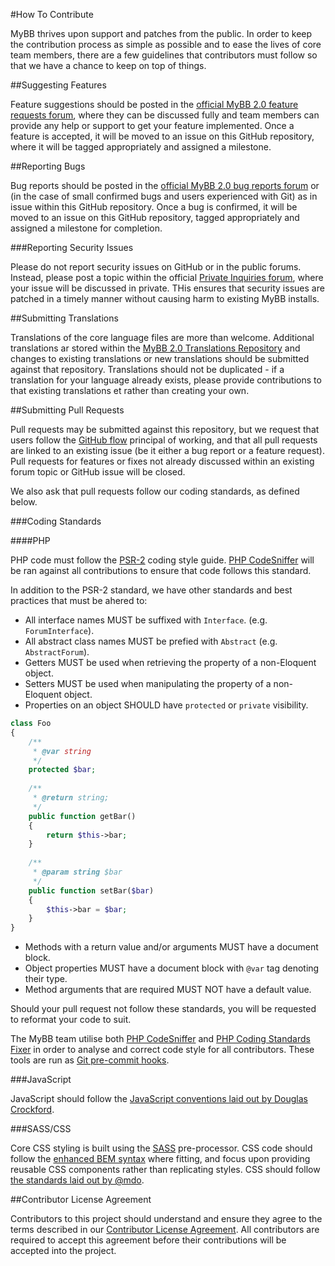 #How To Contribute

MyBB thrives upon support and patches from the public. In order to keep the contribution process as simple as possible and to ease the lives of core team members, there are a few guidelines that contributors must follow so that we have a chance to keep on top of things.

##Suggesting Features

Feature suggestions should be posted in the [official MyBB 2.0 feature requests forum](http://community.mybb.com/forum-152.html), where they can be discussed fully and team members can provide any help or support to get your feature implemented. Once a feature is accepted, it will be moved to an issue on this GitHub repository, where it will be tagged appropriately and assigned a milestone.

##Reporting Bugs

Bug reports should be posted in the [official MyBB 2.0 bug reports forum](http://community.mybb.com/forum-166.html) or (in the case of small confirmed bugs and users experienced with Git) as in issue within this GitHub repository. Once a bug is confirmed, it will be moved to an issue on this GitHub repository, tagged appropriately and assigned a milestone for completion.

###Reporting Security Issues

Please do not report security issues on GitHub or in the public forums. Instead, please post a topic within the official [Private Inquiries forum](http://community.mybb.com/forum-135.html), where your issue will be discussed in private. THis ensures that security issues are patched in a timely manner without causing harm to existing MyBB installs.

##Submitting Translations

Translations of the core language files are more than welcome. Additional translations ar stored within the [MyBB 2.0 Translations Repository](#TODO) and changes to existing translations or new translations should be submitted against that repository. Translations should not be duplicated - if a translation for your language already exists, please provide contributions to that existing translations et rather than creating your own.

##Submitting Pull Requests

Pull requests may be submitted against this repository, but we request that users follow the [GitHub flow](https://guides.github.com/introduction/flow/) principal of working, and that all pull requests are linked to an existing issue (be it either a bug report or a feature request). Pull requests for features or fixes not already discussed within an existing forum topic or GitHub issue will be closed.

We also ask that pull requests follow our coding standards, as defined below.

###Coding Standards

####PHP

PHP code must follow the [PSR-2](http://www.php-fig.org/psr/psr-2/) coding style guide. [PHP CodeSniffer](https://github.com/squizlabs/PHP_CodeSniffer) will be ran against all contributions to ensure that code follows this standard. 

In addition to the PSR-2 standard, we have other standards and best practices that must be ahered to:

- All interface names MUST be suffixed with `Interface`. (e.g. `ForumInterface`).
- All abstract class names MUST be prefied with `Abstract` (e.g. `AbstractForum`).
- Getters MUST be used when retrieving the property of a non-Eloquent object.
- Setters MUST be used when manipulating the property of a non-Eloquent object.
- Properties on an object SHOULD have `protected` or `private` visibility.

```php
class Foo
{
    /**
     * @var string
     */
    protected $bar;
    
    /**
     * @return string;
     */
    public function getBar()
    {
        return $this->bar;
    }
    
    /**
     * @param string $bar
     */
    public function setBar($bar)
    {
        $this->bar = $bar;
    }
}
```

- Methods with a return value and/or arguments MUST have a document block.
- Object properties MUST have a document block with `@var` tag denoting their type.
- Method arguments that are required MUST NOT have a default value.

Should your pull request not follow these standards, you will be requested to reformat your code to suit.

The MyBB team utilise both [PHP CodeSniffer](https://github.com/squizlabs/PHP_CodeSniffer) and [PHP Coding Standards Fixer](https://github.com/FriendsOfPHP/PHP-CS-Fixer) in order to analyse and correct code style for all contributors. These tools are run as [Git pre-commit hooks](http://git-scm.com/book/en/v2/Customizing-Git-Git-Hooks).

###JavaScript

JavaScript should follow the [JavaScript conventions laid out by Douglas Crockford](http://javascript.crockford.com/code.html).

###SASS/CSS

Core CSS styling is built using the [SASS](http://sass-lang.com) pre-processor. CSS code should follow the [enhanced BEM syntax](http://csswizardry.com/2013/01/mindbemding-getting-your-head-round-bem-syntax/) where fitting, and focus upon providing reusable CSS components rather than replicating styles. CSS should follow [the standards laid out by @mdo](http://codeguide.co/#css).

##Contributor License Agreement

Contributors to this project should understand and ensure they agree to the terms described in our [Contributor License Agreement](#TODO). All contributors are required to accept this agreement before their contributions will be accepted into the project.
